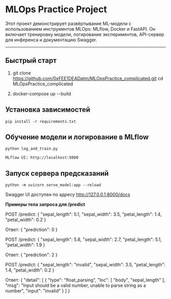 # MLOps Practice Project

Этот проект демонстрирует развёртывание ML-модели с использованием инструментов MLOps: MLflow, Docker и FastAPI. Он включает тренировку модели, логирование экспериментов, API-сервер для инференса и документацию Swagger.

---
## Быстрый старт

1.
   git clone https://github.com/0xFEE1DEADatm/MLOpsPractice_complicated.git
   cd MLOpsPractice_complicated

2. 
    docker-compose up --build

## Установка зависимостей
   
    pip install -r requirements.txt

## Обучение модели и логирование в MLflow
    python log_and_train.py

    MLflow UI: http://localhost:5000

## Запуск сервера предсказаний
    python -m uvicorn serve_model:app --reload
    
Swagger UI доступен по адресу http://127.0.0.1:8000/docs

**Примеры тела запроса для /predict**

POST /predict:
    {
    "sepal_length": 5.1,
    "sepal_width": 3.5,
    "petal_length": 1.4,
    "petal_width": 0.2
    }
    
Ответ:
    {
    "prediction": 0
    }


POST /predict:
    {
    "sepal_length": 5.8,
    "sepal_width": 2.7,
    "petal_length": 5.1,
    "petal_width": 1.9
    }
    
Ответ:
    {
    "prediction": 2
    }


POST /predict:
    {
    "sepal_length": "invalid",
    "sepal_width": 3.5,
    "petal_length": 1.4,
    "petal_width": 0.2
    }
    
Ответ:
    {
    "detail": [
        {
        "type": "float_parsing",
        "loc": [
            "body",
            "sepal_length"
        ],
        "msg": "Input should be a valid number, unable to parse string as a number",
        "input": "invalid"
        }
    ]
    }
